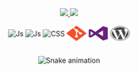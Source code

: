 <div align="center">
  <a href="https://github.com/segabrielcarvalho">
    <img height="150em" src="https://github-readme-stats.vercel.app/api?username=segabrielcarvalho&count_private=true&include_all_commits=true&show_icons=true&theme=dark&hide_border=false&show_owner=true"/>
    <img height="150em" src="https://github-readme-stats.vercel.app/api/top-langs/?username=segabrielcarvalho&theme=dark&hide_border=false&&layout=compact"/>
  </a>
<div align="center" valign="top"><br> 
  <img align="center" alt="Js" height="30" width="40" src="https://github.com/segabrielcarvalho/devicon/blob/master/icons/javascript/javascript-plain.svg">
  <img align="center" alt="Js" height="30" width="40" src="https://github.com/segabrielcarvalho/devicon/blob/master/icons/typescript/typescript-plain.svg">
  <img align="center" alt="CSS" height="30" width="40" src="https://github.com/segabrielcarvalho/devicon/blob/master/icons/nodejs/nodejs-plain.svg">
  <img align="center" alt="git" height="30" width="40" src="https://raw.githubusercontent.com/devicons/devicon/master/icons/git/git-original.svg">
  <img align="center" alt="CSS" height="30" width="40" src="https://github.com/devicons/devicon/blob/master/icons/visualstudio/visualstudio-plain.svg">
  <img align="center" alt="CSS" height="30" width="40" src="https://github.com/devicons/devicon/blob/master/icons/wordpress/wordpress-plain.svg">
</div><br>

<div align="center">
  
  ![Snake animation](https://github.com/danielbped/danielbped/blob/output/github-contribution-grid-snake.svg)
  
</div>
